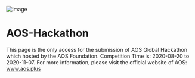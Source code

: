 ![image](https://github.com/RichardFunk909/AOS-Hackathon/blob/master/images/Hackathon.jpg)

# AOS-Hackathon
This page is the only access for the submission of AOS Global Hackathon which hosted by the AOS Foundation. Competition Time is: 2020-08-20 to 2020-11-07.   For more information, please visit the official website of AOS: www.aos.plus
